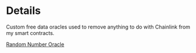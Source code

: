 # Details
Custom free data oracles used to remove anything to do with Chainlink from my smart contracts.

[Random Number Oracle](README_RNO.md)
